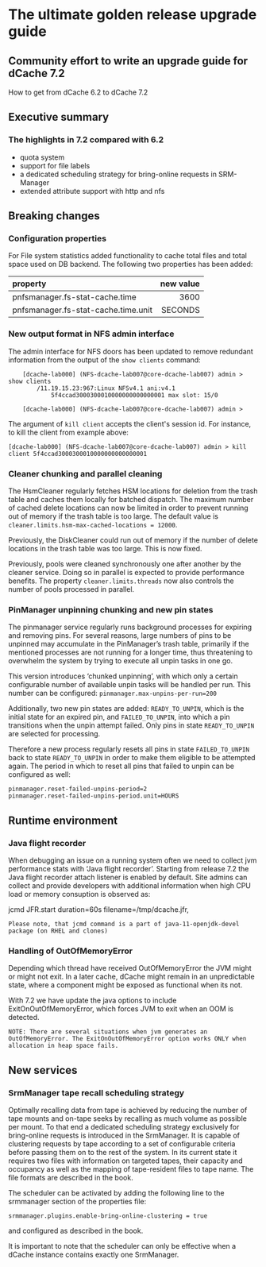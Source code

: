 
# The ultimate golden release upgrade guide

## Community effort to write an upgrade guide for dCache 7.2

How to get from dCache 6.2 to dCache 7.2

## Executive summary

### The highlights in 7.2 compared with 6.2

-  quota system 
-  support for file labels
-  a dedicated scheduling strategy for bring-online requests in SRM-Manager
-  extended attribute support with http and nfs


## Breaking changes

### Configuration properties
For File system statistics added functionality to cache total files and total space used on DB backend. 
The following two properties has been added:


| property  | new value |
|:----------|-------:|
pnfsmanager.fs-stat-cache.time | 3600
pnfsmanager.fs-stat-cache.time.unit | SECONDS

### New output format in NFS admin interface

The admin interface for NFS doors has been updated to remove redundant information from the output of the `show clients` command:

```
    [dcache-lab000] (NFS-dcache-lab007@core-dcache-lab007) admin > show clients
        /11.19.15.23:967:Linux NFSv4.1 ani:v4.1
            5f4ccad3000300010000000000000001 max slot: 15/0
    
    [dcache-lab000] (NFS-dcache-lab007@core-dcache-lab007) admin >
```

The argument of `kill client` accepts the client's session id. For instance, to kill the client from example above:

```
[dcache-lab000] (NFS-dcache-lab007@core-dcache-lab007) admin > kill client 5f4ccad3000300010000000000000001
```

### Cleaner chunking and parallel cleaning

The HsmCleaner regularly fetches HSM locations for deletion from the trash table and caches them locally for batched dispatch. The maximum number of cached delete locations can now be limited in order to prevent running out of memory if the trash table is too large. The default value is `cleaner.limits.hsm-max-cached-locations = 12000`.

Previously, the DiskCleaner could run out of memory if the number of delete locations in the trash table was too large. This is now fixed.

Previously, pools were cleaned synchronously one after another by the cleaner service. Doing so in parallel is expected to provide performance benefits.
The property `cleaner.limits.threads` now also controls the number of pools processed in parallel.

### PinManager unpinning chunking and new pin states

The pinmanager service regularly runs background processes for expiring and removing pins. For several reasons, large numbers of pins to be unpinned may accumulate in the PinManager’s trash table, primarily if the mentioned processes are not running for a longer time, thus threatening to overwhelm the system by trying to execute all unpin tasks in one go.

This version introduces ‘chunked unpinning’, with which only a certain configurable number of available unpin tasks will be handled per run. This number can be configured: `pinmanager.max-unpins-per-run=200`

Additionally, two new pin states are added: `READY_TO_UNPIN`, which is the initial state for an expired pin, and `FAILED_TO_UNPIN`, into which a pin transitions when the unpin attempt failed. Only pins in state `READY_TO_UNPIN` are selected for processing.

Therefore a new process regularly resets all pins in state `FAILED_TO_UNPIN` back to state `READY_TO_UNPIN` in order to make them eligible to be attempted again. The period in which to reset all pins that failed to unpin can be configured as well:
```
pinmanager.reset-failed-unpins-period=2
pinmanager.reset-failed-unpins-period.unit=HOURS
```


## Runtime environment

### Java flight recorder

When debugging an issue on a running system often we need to collect jvm performance stats with ‘Java flight recorder’. Starting from release 7.2 the Java flight recorder attach listener is enabled by default. Site admins can collect and provide developers with additional information when high CPU load or memory consuption is observed as:

jcmd <pid> JFR.start duration=60s filename=/tmp/dcache.jfr,

    Please note, that jcmd command is a part of java-11-openjdk-devel package (on RHEL and clones)

### Handling of OutOfMemoryError

Depending which thread have received OutOfMemoryError the JVM might or might not exit. In a later cache, dCache might remain in an unpredictable state, where a component might be exposed as functional when its not.

With 7.2 we have update the java options to include ExitOnOutOfMemoryError, which forces JVM to exit when an OOM is detected.

    NOTE: There are several situations when jvm generates an OutOfMemoryError. The ExitOnOutOfMemoryError option works ONLY when allocation in heap space fails.


## New services

### SrmManager tape recall scheduling strategy

Optimally recalling data from tape is achieved by reducing the number of tape mounts and on-tape seeks by recalling as much volume as possible per mount. To that end a dedicated scheduling strategy exclusively for bring-online requests is introduced in the SrmManager. It is capable of clustering requests by tape according to a set of configurable criteria before passing them on to the rest of the system. In its current state it requires two files with information on targeted tapes, their capacity and occupancy as well as the mapping of tape-resident files to tape name. The file formats are described in the book.

The scheduler can be activated by adding the following line to the srmmanager section of the properties file:

`srmmanager.plugins.enable-bring-online-clustering = true`

and configured as described in the book.

It is important to note that the scheduler can only be effective when a dCache instance contains exactly one SrmManager.

